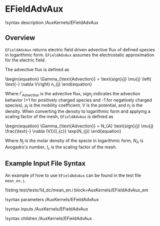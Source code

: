# EFieldAdvAux

!syntax description /AuxKernels/EFieldAdvAux

## Overview

`EFieldAdvAux` returns electric field driven advective flux of defined species in logarithmic form. `EFieldAdvAux`
assumes the electrostatic approximation for the electric field.

The advective flux is defined as

\begin{equation}
\Gamma_{\text{Advection}}  = \text{sign}_{j} \mu_{j} \left( \text{-} \nabla V\right) n_{j}
\end{equation}

Where $\Gamma_{\text{Advection}}$ is the advective flux, $\text{sign}_{j}$ indicates the advection behavior ($\text{+}1$ for positively charged species and $\text{-}1$ for negatively charged species), $\mu_{j}$ is the mobility coefficient, $V$ is the potential, and $n_{j}$ is the density. When converting the density to logarithmic form and applying a scaling factor of the mesh,
`EFieldAdvAux` is defined as

\begin{equation}
\Gamma_{\text{Advection}}  = N_{A} \text{sign}_{j} \mu_{j} \frac{\text{-} \nabla (V)}{l_{c}} \exp(N_{j})
\end{equation}

Where $N_{j}$ is the molar density of the specie in logarithmic form, $N_{A}$ is Avogadro's
number, $l_{c}$ is the scaling factor of the mesh.

## Example Input File Syntax

An example of how to use `EFieldAdvAux` can be found in the
test file `mean_en.i`.

!listing test/tests/1d_dc/mean_en.i block=AuxKernels/EFieldAdvAux_em

!syntax parameters /AuxKernels/EFieldAdvAux

!syntax inputs /AuxKernels/EFieldAdvAux

!syntax children /AuxKernels/EFieldAdvAux
